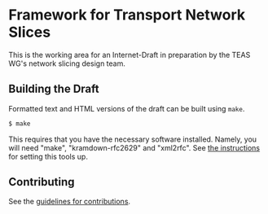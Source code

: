 # Framework for Transport Network Slices

This is the working area for an Internet-Draft in preparation by the TEAS WG's network slicing design team.

## Building the Draft

Formatted text and HTML versions of the draft can be built using `make`.

```sh
$ make
```

This requires that you have the necessary software installed. Namely, you will need "make", "kramdown-rfc2629" and "xml2rfc". See
[the instructions](https://github.com/martinthomson/i-d-template/blob/master/doc/SETUP.md) for setting this tools up.


## Contributing

See the
[guidelines for contributions](https://github.com/teas-wg/teas-ns-dt/framework/blob/master/CONTRIBUTING.md).
